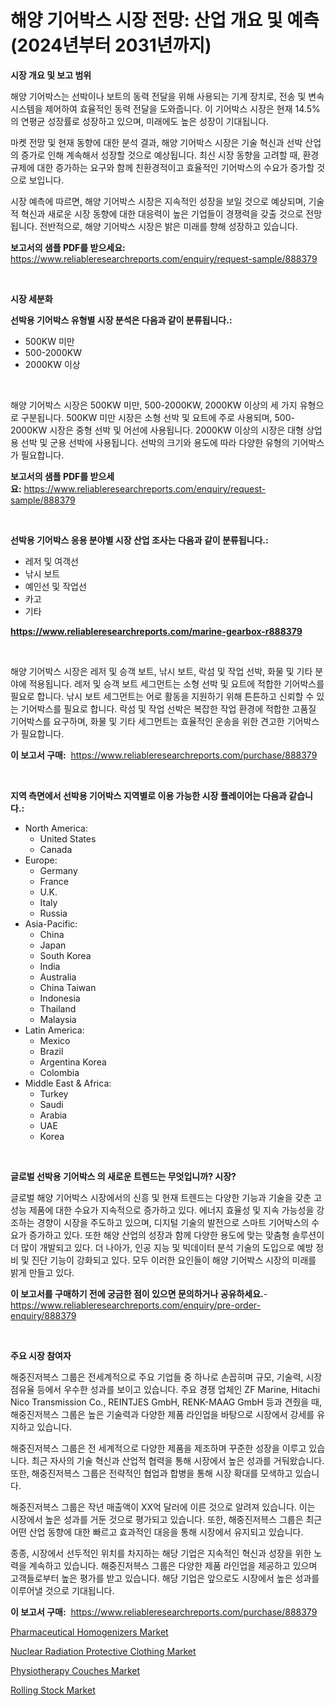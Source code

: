 <p><h1>해양 기어박스 시장 전망: 산업 개요 및 예측 (2024년부터 2031년까지)</h1></p><p><strong>시장 개요 및 보고 범위</strong></p>
<p><p>해양 기어박스는 선박이나 보트의 동력 전달을 위해 사용되는 기계 장치로, 전송 및 변속 시스템을 제어하여 효율적인 동력 전달을 도와줍니다. 이 기어박스 시장은 현재 14.5%의 연평균 성장률로 성장하고 있으며, 미래에도 높은 성장이 기대됩니다. </p><p>마켓 전망 및 현재 동향에 대한 분석 결과, 해양 기어박스 시장은 기술 혁신과 선박 산업의 증가로 인해 계속해서 성장할 것으로 예상됩니다. 최신 시장 동향을 고려할 때, 환경 규제에 대한 증가하는 요구와 함께 친환경적이고 효율적인 기어박스의 수요가 증가할 것으로 보입니다. </p><p>시장 예측에 따르면, 해양 기어박스 시장은 지속적인 성장을 보일 것으로 예상되며, 기술적 혁신과 새로운 시장 동향에 대한 대응력이 높은 기업들이 경쟁력을 갖출 것으로 전망됩니다. 전반적으로, 해양 기어박스 시장은 밝은 미래를 향해 성장하고 있습니다.</p></p>
<p><strong>보고서의 샘플 PDF를 받으세요:</strong> <a href="https://www.reliableresearchreports.com/enquiry/request-sample/888379">https://www.reliableresearchreports.com/enquiry/request-sample/888379</a></p>
<p>&nbsp;</p>
<p><strong>시장 세분화</strong></p>
<p><strong>선박용 기어박스 유형별 시장 분석은 다음과 같이 분류됩니다.:</strong></p>
<p><ul><li>500KW 미만</li><li>500-2000KW</li><li>2000KW 이상</li></ul></p>
<p>&nbsp;</p>
<p><p>해양 기어박스 시장은 500KW 미만, 500-2000KW, 2000KW 이상의 세 가지 유형으로 구분됩니다. 500KW 미만 시장은 소형 선박 및 요트에 주로 사용되며, 500-2000KW 시장은 중형 선박 및 어선에 사용됩니다. 2000KW 이상의 시장은 대형 상업용 선박 및 군용 선박에 사용됩니다. 선박의 크기와 용도에 따라 다양한 유형의 기어박스가 필요합니다.</p></p>
<p><strong>보고서의 샘플 PDF를 받으세요:</strong>&nbsp;<a href="https://www.reliableresearchreports.com/enquiry/request-sample/888379">https://www.reliableresearchreports.com/enquiry/request-sample/888379</a></p>
<p>&nbsp;</p>
<p><strong> 선박용 기어박스 응용 분야별 시장 산업 조사는 다음과 같이 분류됩니다.:</strong></p>
<p><ul><li>레저 및 여객선</li><li>낚시 보트</li><li>예인선 및 작업선</li><li>카고</li><li>기타</li></ul></p>
<p><strong><a href="https://www.reliableresearchreports.com/marine-gearbox-r888379">https://www.reliableresearchreports.com/marine-gearbox-r888379</a></strong></p>
<p>&nbsp;</p>
<p><p>해양 기어박스 시장은 레저 및 승객 보트, 낚시 보트, 락섬 및 작업 선박, 화물 및 기타 분야에 적용됩니다. 레저 및 승객 보트 세그먼트는 소형 선박 및 요트에 적합한 기어박스를 필요로 합니다. 낚시 보트 세그먼트는 어로 활동을 지원하기 위해 튼튼하고 신뢰할 수 있는 기어박스를 필요로 합니다. 락섬 및 작업 선박은 복잡한 작업 환경에 적합한 고품질 기어박스를 요구하며, 화물 및 기타 세그먼트는 효율적인 운송을 위한 견고한 기어박스가 필요합니다.</p></p>
<p><strong>이 보고서 구매:</strong>&nbsp; <a href="https://www.reliableresearchreports.com/purchase/888379">https://www.reliableresearchreports.com/purchase/888379</a></p>
<p>&nbsp;</p>
<p><strong>지역 측면에서 선박용 기어박스 지역별로 이용 가능한 시장 플레이어는 다음과 같습니다.:</strong></p>
<p><ul>
    <li>
        North America:
        <ul>
            <li>United States</li>
            <li>Canada</li>
        </ul>
    </li>
    <li>
        Europe:
        <ul>
            <li>Germany</li>
            <li>France</li>
            <li>U.K.</li>
            <li>Italy</li>
            <li>Russia</li>
        </ul>
    </li>
    <li>
        Asia-Pacific:
        <ul>
            <li>China</li>
            <li>Japan</li>
            <li>South Korea</li>
            <li>India</li>
            <li>Australia</li>
            <li>China Taiwan</li>
            <li>Indonesia</li>
            <li>Thailand</li>
            <li>Malaysia</li>
        </ul>
    </li>
    <li>
        Latin America:
        <ul>
            <li>Mexico</li>
            <li>Brazil</li>
            <li>Argentina Korea</li>
            <li>Colombia</li>
        </ul>
    </li>
    <li>
        Middle East & Africa:
        <ul>
            <li>Turkey</li>
            <li>Saudi</li>
            <li>Arabia</li>
            <li>UAE</li>
            <li>Korea</li>
        </ul>
    </li>
    </ul></p>
<p>&nbsp;</p>
<p><strong>글로벌 선박용 기어박스 의 새로운 트렌드는 무엇입니까? 시장?</strong></p>
<p><p>글로벌 해양 기어박스 시장에서의 신흥 및 현재 트렌드는 다양한 기능과 기술을 갖춘 고성능 제품에 대한 수요가 지속적으로 증가하고 있다. 에너지 효율성 및 지속 가능성을 강조하는 경향이 시장을 주도하고 있으며, 디지털 기술의 발전으로 스마트 기어박스의 수요가 증가하고 있다. 또한 해양 산업의 성장과 함께 다양한 용도에 맞는 맞춤형 솔루션이 더 많이 개발되고 있다. 더 나아가, 인공 지능 및 빅데이터 분석 기술의 도입으로 예방 정비 및 진단 기능이 강화되고 있다. 모두 이러한 요인들이 해양 기어박스 시장의 미래를 밝게 만들고 있다.</p></p>
<p><strong>이 보고서를 구매하기 전에 궁금한 점이 있으면 문의하거나 공유하세요.</strong>- <a href="https://www.reliableresearchreports.com/enquiry/pre-order-enquiry/888379">https://www.reliableresearchreports.com/enquiry/pre-order-enquiry/888379</a></p>
<p>&nbsp;</p>
<p><strong>주요 시장 참여자</strong></p>
<p><p>해중진저븍스 그룹은 전세계적으로 주요 기업들 중 하나로 손꼽히며 규모, 기술력, 시장 점유율 등에서 우수한 성과를 보이고 있습니다. 주요 경쟁 업체인 ZF Marine, Hitachi Nico Transmission Co., REINTJES GmbH, RENK-MAAG GmbH 등과 견줬을 때, 해중진저븍스 그룹은 높은 기술력과 다양한 제품 라인업을 바탕으로 시장에서 강세를 유지하고 있습니다. </p><p>해중진저븍스 그룹은 전 세계적으로 다양한 제품을 제조하며 꾸준한 성장을 이루고 있습니다. 최근 자사의 기술 혁신과 산업적 협력을 통해 시장에서 높은 성과를 거둬왔습니다. 또한, 해중진저븍스 그룹은 전략적인 협업과 합병을 통해 시장 확대를 모색하고 있습니다.</p><p>해중진저븍스 그룹은 작년 매출액이 XX억 달러에 이른 것으로 알려져 있습니다. 이는 시장에서 높은 성과를 거둔 것으로 평가되고 있습니다. 또한, 해중진저븍스 그룹은 최근 어떤 산업 동향에 대한 빠르고 효과적인 대응을 통해 시장에서 유지되고 있습니다.</p><p>종종, 시장에서 선두적인 위치를 차지하는 해당 기업은 지속적인 혁신과 성장을 위한 노력을 계속하고 있습니다. 해중진저븍스 그룹은 다양한 제품 라인업을 제공하고 있으며 고객들로부터 높은 평가를 받고 있습니다. 해당 기업은 앞으로도 시장에서 높은 성과를 이루어낼 것으로 기대됩니다.</p></p>
<p><strong>이 보고서 구매:</strong>&nbsp;&nbsp;<a href="https://www.reliableresearchreports.com/purchase/888379">https://www.reliableresearchreports.com/purchase/888379</a></p>
<p><p><a href="https://github.com/suaretopek9/Market-Research-Report-List-2/blob/main/pharmaceutical-homogenizers-market.md">Pharmaceutical Homogenizers Market</a></p><p><a href="https://www.linkedin.com/pulse/decoding-nuclear-radiation-protective-clothing-market-metrics-share-5zzrf?trackingId=C0Z2%2B16jbgJrWA%2FUbHBH4w%3D%3D">Nuclear Radiation Protective Clothing Market</a></p><p><a href="https://github.com/mharielmesa/Market-Research-Report-List-3/blob/main/physiotherapy-couches-market.md">Physiotherapy Couches Market</a></p><p><a href="https://www.linkedin.com/pulse/rolling-stock-market-size-reveals-best-marketing-channels-44wge?trackingId=HpJWmpupHMFSmZ%2BnIF84YA%3D%3D">Rolling Stock Market</a></p></p>